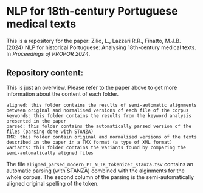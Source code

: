 # NLP for 18th-century Portuguese medical texts
This is a repository for the paper:
Zilio, L., Lazzari R.R., Finatto, M.J.B. (2024) NLP for historical Portuguese: Analysing 18th-century medical texts. In _Proceedings of PROPOR 2024_.

## Repository content:
This is just an overview. Please refer to the paper above to get more information about the content of each folder.
```
aligned: this folder contains the results of semi-automatic alignments between original and normalised versions of each file of the corpus
keywords: this folder contains the results from the keyword analysis presented in the paper
parsed: this folder contains the automatically parsed version of the files (parsing done with STANZA)
TMX: this folder contain original and normalised versions of the texts described in the paper in a TMX format (a type of XML format)
variants: this folder contains the variants found by comparing the semi-automatically aligned files
```
The file `aligned_parsed_modern_PT_NLTK_tokenizer_stanza.tsv` contains an automatic parsing (with STANZA) combined with the alginments for the whole corpus. The second column of the parsing is the semi-automatically aligned original spelling of the token.